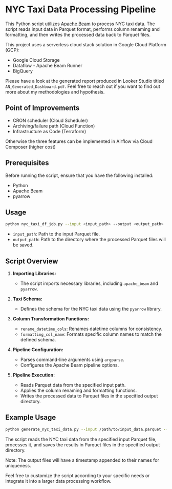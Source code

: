 # NYC Taxi Data Processing Pipeline

This Python script utilizes [Apache Beam](https://beam.apache.org/) to process NYC taxi data. The script reads input data in Parquet format, performs column renaming and formatting, and then writes the processed data back to Parquet files.

This project uses a serverless cloud stack solution in Google Cloud Platform (GCP):

- Google Cloud Storage
- Dataflow - Apache Beam Runner
- BigQuery

Please have a look at the generated report produced in Looker Studio titled `AN_Generated_Dashboard.pdf`. Feel free to reach out if you want to find out more about my methodologies and hypothesis.

## Point of Improvements

- CRON scheduler (Cloud Scheduler)
- Archiving/failure path (Cloud Function)
- Infrastructure as Code (Terraform)

Otherwise the three features can be implemented in Airflow via Cloud Composer (higher cost)

## Prerequisites

Before running the script, ensure that you have the following installed:

- Python
- Apache Beam
- pyarrow

## Usage

```bash
python nyc_taxi_df_job.py --input <input_path> --output <output_path>
```

- `input_path`: Path to the input Parquet file.
- `output_path`: Path to the directory where the processed Parquet files will be saved.

## Script Overview

1. **Importing Libraries:**

   - The script imports necessary libraries, including `apache_beam` and `pyarrow`.

2. **Taxi Schema:**

   - Defines the schema for the NYC taxi data using the `pyarrow` library.

3. **Column Transformation Functions:**

   - `rename_datetime_cols`: Renames datetime columns for consistency.
   - `formatting_col_name`: Formats specific column names to match the defined schema.

4. **Pipeline Configuration:**

   - Parses command-line arguments using `argparse`.
   - Configures the Apache Beam pipeline options.

5. **Pipeline Execution:**
   - Reads Parquet data from the specified input path.
   - Applies the column renaming and formatting functions.
   - Writes the processed data to Parquet files in the specified output directory.

## Example Usage

```bash
python generate_nyc_taxi_data.py --input /path/to/input_data.parquet --output /path/to/output_directory
```

The script reads the NYC taxi data from the specified input Parquet file, processes it, and saves the results in Parquet files in the specified output directory.

Note: The output files will have a timestamp appended to their names for uniqueness.

Feel free to customize the script according to your specific needs or integrate it into a larger data processing workflow.
